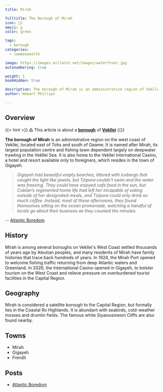 ```yaml
---
title: Mirah

fulltitle: The Borough of Mirah
icon: 🤸‍♀️
emoji: g
color: green

tags: 
  - borough
categories:
  - commonwealth

image: https://images.millmint.net/images/waterfront.jpg
autonumbering: true

weight: 1
bookHidden: true

description: The borough of Mirah is an administrative region of Vekllei, a utopian country created by Hobart Phillips.
author: Hobart Phillips

---
```


## Overview

{{< hint >}}
߷ This article is about a [**borough**](/utopia/landscape/boroughs) of [**Vekllei**](/utopia/vekllei/)
{{</hint>}}

**The borough of Mirah** is an administrative region on the west coast of Vekllei, located east of Tohs and south of Geame. It is named after Mirah, its largest population centre and fishing town dependent largely on deepwater trawling in the Vekllei Sea. It is also home to the Vekllei International Casino, a hotel and resort available only to foreigners, which resides in the town of Gigayeh.

>*Gigayeh had beautiful empty beaches, littered with icebergs that caught the light like jewels, but Tzipora couldn’t swim and the water was freezing. They could have enjoyed café food in the sun, but Cobian’s regimented home life had left her incapable of eating outside of her designated meals, and Tzipora could only drink so much coffee. Instead, most of these afternoons, they found themselves sitting on the ocean promenade, watching a handful of locals go about their business as they counted the minutes.*

-- [Atlantic Boredom](/posts/2020-10-07-boredom/)

## History

Mirah is among several boroughs on Vekllei's West Coast settled thousands of years ago by Aleutian peoples, and many residents of Mirah have family histories that trace back hundreds of years. In 1924, the Mirah Port opened to welcome fishing traffic returning from deep Atlantic waters and Greenland. In 2026, the International Casino opened in Gigayeh, to bolster tourism on the West Coast and relieve pressure on overburdened tourist facilities in the Capital Region.

## Geography

Mirah is considered a satellite borough to the Capital Region, but formally lies in the Coastal Ro Highlands. It is abundant with seabirds, cold-weather mosses and drumlin fields. The famous white Siyaiousinesm Cliffs are also found nearby.

## Towns
- Mirah
- Gigayeh
- Frendli

## Posts
- [Atlantic Boredom](/posts/2020-10-07-boredom/)

